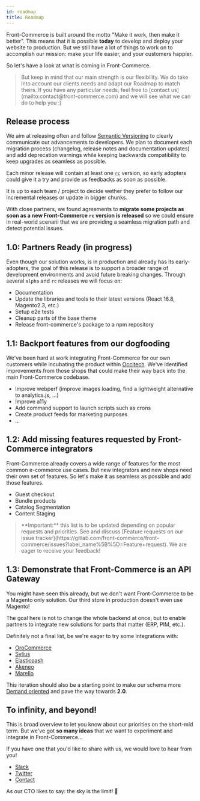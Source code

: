 ```yaml
---
id: roadmap
title: Roadmap
---
```


Front-Commerce is built around the motto "Make it work, then make it better". This means that it is possible **today** to develop and deploy your website to production. But we still have a lot of things to work on to accomplish our mission: make your life easier, and your customers happier.

So let's have a look at what is coming in Front-Commerce.

<blockquote class="note">
But keep in mind that our main strength is our flexibility. We do take into account our clients needs and adapt our Roadmap to match theirs. If you have any particular needs, feel free to [contact us](mailto:contact@front-commerce.com) and we will see what we can do to help you :)
</blockquote>

## Release process

We aim at releasing often and follow [Semantic Versioning](https://semver.org) to clearly communicate our advancements to developers. We plan to document each migration process (changelog, release notes and documentation updates) and add deprecation warnings while keeping backwards compatibility to keep upgrades as seamless as possible.

Each minor release will contain at least one <abbr title="release candidate">`rc`</abbr> version, so early adopters could give it a try and provide us feedbacks as soon as possible.

It is up to each team / project to decide wether they prefer to follow our incremental releases or update in bigger chunks.

With close partners, we found agreements to **migrate some projects as soon as a new Front-Commerce `rc` version is released** so we could ensure in real-world scenarii that we are providing a seamless migration path and detect potential issues.

## 1.0: Partners Ready (in progress)

Even though our solution works, is in production and already has its early-adopters, the goal of this release is to support a broader range of development environments and avoid future breaking changes.
Through several `alpha` and `rc` releases we will focus on:

* Documentation
* Update the libraries and tools to their latest versions (React 16.8, Magento2.3, etc.)
* Setup e2e tests
* Cleanup parts of the base theme
* Release front-commerce's package to a npm repository

## 1.1: Backport features from our dogfooding

We've been hard at work integrating Front-Commerce for our own customers while incubating the product within [Occitech](https://www.occitech.fr). We've identified improvements from those shops that could make their way back into the main Front-Commerce codebase.

* Improve webperf (improve images loading, find a lightweight alternative to analytics.js, ...)
* Improve a11y
* Add command support to launch scripts such as crons
* Create product feeds for marketing purposes
* ...

## 1.2: Add missing features requested by Front-Commerce integrators

Front-Commerce already covers a wide range of features for the most common e-commerce use cases. But new integrators and new shops need their own set of features. So let's make it as seamless as possible and add those features.

* Guest checkout
* Bundle products
* Catalog Segmentation
* Content Staging

<blockquote class="note">
**Important:** this list is to be updated depending on popular requests and priorities.
See and discuss [Feature requests on our issue tracker](https://gitlab.com/front-commerce/front-commerce/issues?label_name%5B%5D=Feature+request). We are eager to receive your feedback!
</blockquote>

## 1.3: Demonstrate that Front-Commerce is an API Gateway

You might have seen this already, but we don't want Front-Commerce to be a Magento only solution. Our third store in production doesn't even use Magento!

The goal here is not to change the whole backend at once, but to enable partners to integrate new solutions for parts that matter (ERP, PIM, etc.).

Definitely not a final list, be we're eager to try some integrations with:

* [OroCommerce](https://oroinc.com/b2b-ecommerce/)
* [Sylius](https://sylius.com/)
* [Elasticpash](https://www.elasticpath.com/)
* [Akeneo](https://www.akeneo.com/)
* [Marello](https://www.marello.com/)

This iteration should also be a starting point to make our schema more [Demand oriented](https://principledgraphql.com/agility#4-abstract-demand-oriented-schema) and pave the way towards **2.0**.

## To infinity, and beyond!

This is broad overview to let you know about our priorities on the short-mid term. But we've got **so many ideas** that we want to experiment and integrate in Front-Commerce...

If you have one that you'd like to share with us, we would love to hear from you!

* [Slack](https://join.slack.com/t/front-commerce/shared_invite/enQtMzI2OTEyMDYzOTkxLWEzODg2NjM5MmVhNGUwODE0OTI4MWMwYTcxZWZkNzE1YjU4MzRlZmQ0YWY5NDNkZWM0ZGMzMGQ4NDc4OTgxMTU)
* [Twitter](https://twitter.com/Front_Commerce)
* [Contact](mailto:contact@front-commerce.com)

As our CTO likes to say: the sky is the limit! 🌈